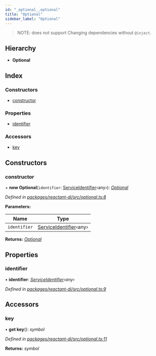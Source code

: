 ```yaml
---
id: "_optional_.optional"
title: "Optional"
sidebar_label: "Optional"
---
```


> NOTE: does not support Changing dependencies without `@inject`.

## Hierarchy

* **Optional**

## Index

### Constructors

* [constructor](_optional_.optional.md#constructor)

### Properties

* [identifier](_optional_.optional.md#identifier)

### Accessors

* [key](_optional_.optional.md#key)

## Constructors

###  constructor

\+ **new Optional**(`identifier`: [ServiceIdentifier](../modules/_interfaces_.md#serviceidentifier)‹any›): *[Optional](_optional_.optional.md)*

*Defined in [packages/reactant-di/src/optional.ts:8](https://github.com/unadlib/reactant/blob/64ece1ec/packages/reactant-di/src/optional.ts#L8)*

**Parameters:**

Name | Type |
------ | ------ |
`identifier` | [ServiceIdentifier](../modules/_interfaces_.md#serviceidentifier)‹any› |

**Returns:** *[Optional](_optional_.optional.md)*

## Properties

###  identifier

• **identifier**: *[ServiceIdentifier](../modules/_interfaces_.md#serviceidentifier)‹any›*

*Defined in [packages/reactant-di/src/optional.ts:9](https://github.com/unadlib/reactant/blob/64ece1ec/packages/reactant-di/src/optional.ts#L9)*

## Accessors

###  key

• **get key**(): *symbol*

*Defined in [packages/reactant-di/src/optional.ts:11](https://github.com/unadlib/reactant/blob/64ece1ec/packages/reactant-di/src/optional.ts#L11)*

**Returns:** *symbol*
